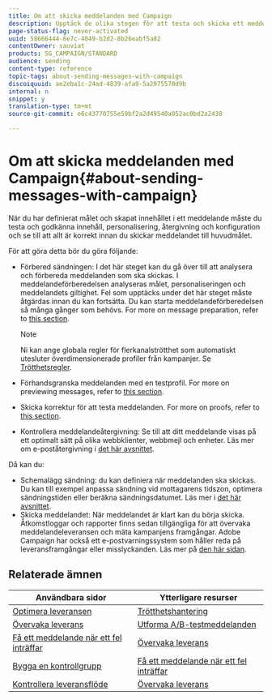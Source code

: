 ```yaml
---
title: Om att skicka meddelanden med Campaign
description: Upptäck de olika stegen för att testa och skicka ett meddelande.
page-status-flag: never-activated
uuid: 58666444-6e7c-4049-b2d2-8b26eabf5a82
contentOwner: sauviat
products: SG_CAMPAIGN/STANDARD
audience: sending
content-type: reference
topic-tags: about-sending-messages-with-campaign
discoiquuid: ae2eba1c-24ad-4839-afa9-5a2975570d9b
internal: n
snippet: y
translation-type: tm+mt
source-git-commit: e6c43770755e59bf2a2d49540a052ac0bd2a2438

---
```



# Om att skicka meddelanden med Campaign{#about-sending-messages-with-campaign}

När du har definierat målet och skapat innehållet i ett meddelande måste du testa och godkänna innehåll, personalisering, återgivning och konfiguration och se till att allt är korrekt innan du skickar meddelandet till huvudmålet.

För att göra detta bör du göra följande:

* Förbered sändningen: I det här steget kan du gå över till att analysera och förbereda meddelanden som ska skickas. I meddelandeförberedelsen analyseras målet, personaliseringen och meddelandets giltighet. Fel som upptäcks under det här steget måste åtgärdas innan du kan fortsätta. Du kan starta meddelandeförberedelsen så många gånger som behövs. For more on message preparation, refer to [this section](../../sending/using/preparing-the-send.md).

   >[!NOTE]
   >
   >Ni kan ange globala regler för flerkanalströtthet som automatiskt utesluter överdimensionerade profiler från kampanjer. Se [Trötthetsregler](../../sending/using/fatigue-rules.md).

* Förhandsgranska meddelanden med en testprofil. For more on previewing messages, refer to [this section](../../sending/using/previewing-messages.md).
* Skicka korrektur för att testa meddelanden. For more on proofs, refer to [this  section](../../sending/using/sending-proofs.md).
* Kontrollera meddelandeåtergivning: Se till att ditt meddelande visas på ett optimalt sätt på olika webbklienter, webbmejl och enheter. Läs mer om e-poståtergivning i [det här avsnittet](../../sending/using/email-rendering.md).

Då kan du:

* Schemalägg sändning: du kan definiera när meddelanden ska skickas. Du kan till exempel anpassa sändning vid mottagarens tidszon, optimera sändningstiden eller beräkna sändningsdatumet. Läs mer i [det här avsnittet](../../sending/using/about-scheduling-messages.md).
* Skicka meddelandet: När meddelandet är klart kan du börja skicka. Åtkomstloggar och rapporter finns sedan tillgängliga för att övervaka meddelandeleveransen och mäta kampanjens framgångar. Adobe Campaign har också ett e-postvarningssystem som håller reda på leveransframgångar eller misslyckanden. Läs mer på [den här sidan](../../sending/using/confirming-the-send.md).

## Relaterade ämnen

| Användbara sidor | Ytterligare resurser |
|---|---|
| [Optimera leveransen](../../sending/using/about-deliverability.md) | [Trötthetshantering](../../sending/using/fatigue-rules.md) |
| [Övervaka leverans](../../audiences/using/creating-profiles.md) | [Utforma A/B-testmeddelanden](../../channels/using/designing-an-a-b-test-email.md) |
| [Få ett meddelande när ett fel inträffar](../../sending/using/receiving-alerts-when-failures-happen.md) | [Övervaka leverans](../../sending/using/monitoring-a-delivery.md) |
| [Bygga en kontrollgrupp](../../automating/using/workflow-control-group.md) | [Få ett meddelande när ett fel inträffar](../../sending/using/receiving-alerts-when-failures-happen.md) |
| [Kontrollera leveransflöde](../../reporting/using/delivery-throughput.md) | [Övervaka leverans](../../sending/using/monitoring-a-delivery.md) |